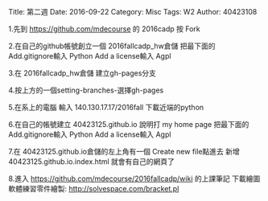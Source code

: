 Title: 第二週
Date: 2016-09-22
Category: Misc
Tags: W2
Author: 40423108



<!-- PELICAN_END_SUMMARY -->
1.先到 https://github.com/mdecourse 的 2016cadp 按 Fork

2.在自己的github帳號創立一個 2016fallcadp_hw倉儲 把最下面的 Add.gitignore輸入 Python Add a license輸入 Agpl

3.在 2016fallcadp_hw倉儲 建立gh-pages分支

4.按上方的一個setting-branches-選擇gh-pages

5.在系上的電腦 輸入 140.130.17.17/2016fall 下載近端的python

6.在自己的帳號建立 40423125.github.io 說明打 my home page 把最下面的 Add.gitignore輸入 Python Add a license輸入 Agpl

7.在 40423125.github.io倉儲的左上角有一個 Create new file點進去 新增40423125.github.io.index.html 就會有自己的網頁了

8.進入 https://github.com/mdecourse/2016fallcadp/wiki 的上課筆記
下載繪圖軟體練習零件繪製: http://solvespace.com/bracket.pl


